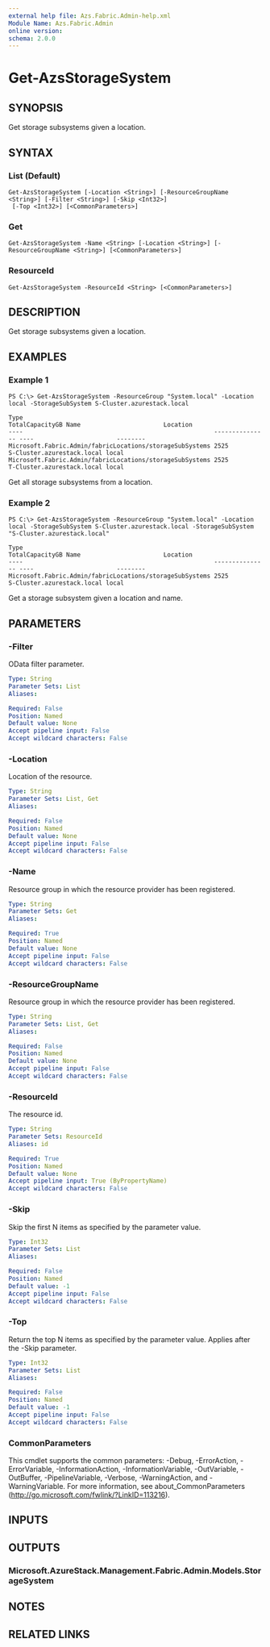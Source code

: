 ```yaml
---
external help file: Azs.Fabric.Admin-help.xml
Module Name: Azs.Fabric.Admin
online version: 
schema: 2.0.0
---
```


# Get-AzsStorageSystem

## SYNOPSIS
Get storage subsystems given a location.

## SYNTAX

### List (Default)
```
Get-AzsStorageSystem [-Location <String>] [-ResourceGroupName <String>] [-Filter <String>] [-Skip <Int32>]
 [-Top <Int32>] [<CommonParameters>]
```

### Get
```
Get-AzsStorageSystem -Name <String> [-Location <String>] [-ResourceGroupName <String>] [<CommonParameters>]
```

### ResourceId
```
Get-AzsStorageSystem -ResourceId <String> [<CommonParameters>]
```

## DESCRIPTION
Get storage subsystems given a location.

## EXAMPLES

### Example 1
```
PS C:\> Get-AzsStorageSystem -ResourceGroup "System.local" -Location local -StorageSubSystem S-Cluster.azurestack.local

Type                                                     TotalCapacityGB Name                       Location
----                                                     --------------- ----                       --------
Microsoft.Fabric.Admin/fabricLocations/storageSubSystems 2525            S-Cluster.azurestack.local local
Microsoft.Fabric.Admin/fabricLocations/storageSubSystems 2525            T-Cluster.azurestack.local local
```

Get all storage subsystems from a location.

### Example 2
```
PS C:\> Get-AzsStorageSystem -ResourceGroup "System.local" -Location local -StorageSubSystem S-Cluster.azurestack.local -StorageSubSystem "S-Cluster.azurestack.local"

Type                                                     TotalCapacityGB Name                       Location
----                                                     --------------- ----                       --------
Microsoft.Fabric.Admin/fabricLocations/storageSubSystems 2525            S-Cluster.azurestack.local local
```

Get a storage subsystem given a location and name.

## PARAMETERS

### -Filter
OData filter parameter.

```yaml
Type: String
Parameter Sets: List
Aliases: 

Required: False
Position: Named
Default value: None
Accept pipeline input: False
Accept wildcard characters: False
```

### -Location
Location of the resource.

```yaml
Type: String
Parameter Sets: List, Get
Aliases: 

Required: False
Position: Named
Default value: None
Accept pipeline input: False
Accept wildcard characters: False
```

### -Name
Resource group in which the resource provider has been registered.

```yaml
Type: String
Parameter Sets: Get
Aliases: 

Required: True
Position: Named
Default value: None
Accept pipeline input: False
Accept wildcard characters: False
```

### -ResourceGroupName
Resource group in which the resource provider has been registered.

```yaml
Type: String
Parameter Sets: List, Get
Aliases: 

Required: False
Position: Named
Default value: None
Accept pipeline input: False
Accept wildcard characters: False
```

### -ResourceId
The resource id.

```yaml
Type: String
Parameter Sets: ResourceId
Aliases: id

Required: True
Position: Named
Default value: None
Accept pipeline input: True (ByPropertyName)
Accept wildcard characters: False
```

### -Skip
Skip the first N items as specified by the parameter value.

```yaml
Type: Int32
Parameter Sets: List
Aliases: 

Required: False
Position: Named
Default value: -1
Accept pipeline input: False
Accept wildcard characters: False
```

### -Top
Return the top N items as specified by the parameter value.
Applies after the -Skip parameter.

```yaml
Type: Int32
Parameter Sets: List
Aliases: 

Required: False
Position: Named
Default value: -1
Accept pipeline input: False
Accept wildcard characters: False
```

### CommonParameters
This cmdlet supports the common parameters: -Debug, -ErrorAction, -ErrorVariable, -InformationAction, -InformationVariable, -OutVariable, -OutBuffer, -PipelineVariable, -Verbose, -WarningAction, and -WarningVariable. For more information, see about_CommonParameters (http://go.microsoft.com/fwlink/?LinkID=113216).

## INPUTS

## OUTPUTS

### Microsoft.AzureStack.Management.Fabric.Admin.Models.StorageSystem

## NOTES

## RELATED LINKS

